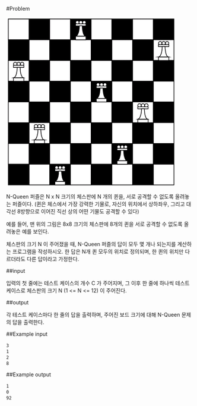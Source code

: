 #Problem

![ex](ex.png)

N-Queen 퍼즐은 N x N 크기의 체스판에 N 개의 퀸을, 서로 공격할 수 없도록 올려놓는 퍼즐이다. (퀸은 체스에서 가장 강력한 기물로, 자신의 위치에서 상하좌우, 그리고 대각선 8방향으로 이어진 직선 상의 어떤 기물도 공격할 수 있다)

예를 들어, 맨 위의 그림은 8x8 크기의 체스판에 8개의 퀸을 서로 공격할 수 없도록 올려놓은 예를 보인다.

체스판의 크기 N 이 주어졌을 때, N-Queen 퍼즐의 답이 모두 몇 개나 되는지를 계산하는 프로그램을 작성하시오. 한 답은 N개 퀸 모두의 위치로 정의되며, 한 퀸의 위치만 다르더라도 다른 답이라고 가정한다.

##input

입력의 첫 줄에는 테스트 케이스의 개수 C 가 주어지며, 그 이후 한 줄에 하나씩 테스트 케이스로 체스판의 크기 N (1 <= N <= 12) 이 주어진다.

##output

각 테스트 케이스마다 한 줄의 답을 출력하며, 주어진 보드 크기에 대해 N-Queen 문제의 답을 출력한다.

##Example input

	3
	1
	2
	8
##Example output

	1
	0
	92